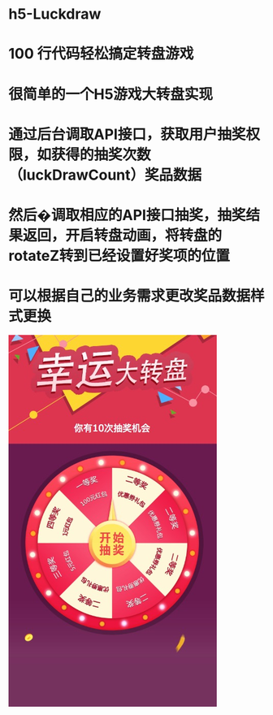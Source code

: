 # h5-Luckdraw
# 100 行代码轻松搞定转盘游戏
# 很简单的一个H5游戏大转盘实现
# 通过后台调取API接口，获取用户抽奖权限，如获得的抽奖次数（luckDrawCount）奖品数据
# 然后�调取相应的API接口抽奖，抽奖结果返回，开启转盘动画，将转盘的rotateZ转到已经设置好奖项的位置
# 可以根据自己的业务需求更改奖品数据样式更换
![Image text](https://raw.githubusercontent.com/chenxianqi/h5-Luckdraw/master/images/1534835657459.jpg)